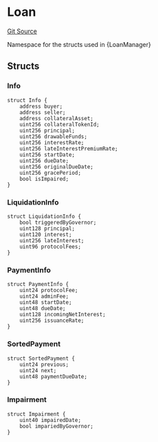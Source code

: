 # Loan

[Git Source](https://github.com/bsostech/isle/blob/1b9b42ecc99464a07a9859078c2c7bc923a6500d/docs/reference/libraries/types)

Namespace for the structs used in {LoanManager}

## Structs

### Info

```solidity
struct Info {
    address buyer;
    address seller;
    address collateralAsset;
    uint256 collateralTokenId;
    uint256 principal;
    uint256 drawableFunds;
    uint256 interestRate;
    uint256 lateInterestPremiumRate;
    uint256 startDate;
    uint256 dueDate;
    uint256 originalDueDate;
    uint256 gracePeriod;
    bool isImpaired;
}
```

### LiquidationInfo

```solidity
struct LiquidationInfo {
    bool triggeredByGovernor;
    uint128 principal;
    uint120 interest;
    uint256 lateInterest;
    uint96 protocolFees;
}
```

### PaymentInfo

```solidity
struct PaymentInfo {
    uint24 protocolFee;
    uint24 adminFee;
    uint48 startDate;
    uint48 dueDate;
    uint128 incomingNetInterest;
    uint256 issuanceRate;
}
```

### SortedPayment

```solidity
struct SortedPayment {
    uint24 previous;
    uint24 next;
    uint48 paymentDueDate;
}
```

### Impairment

```solidity
struct Impairment {
    uint40 impairedDate;
    bool impariedByGovernor;
}
```
